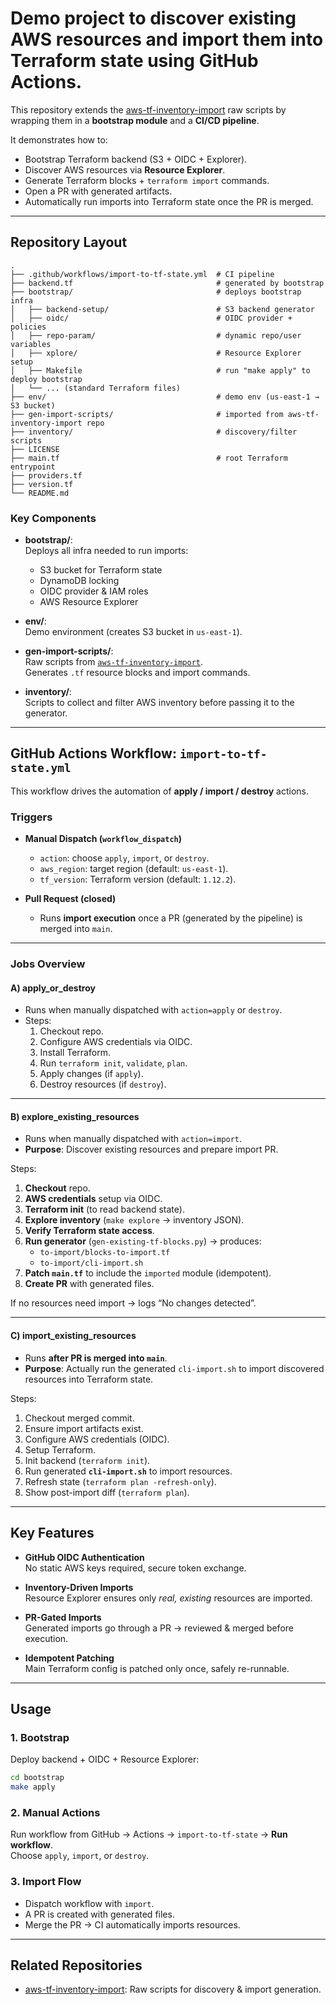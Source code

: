 # Demo project to discover existing AWS resources and import them into Terraform state using GitHub Actions.

This repository extends the [aws-tf-inventory-import](https://github.com/fekri600/aws-tf-inventory-import) raw scripts by wrapping them in a **bootstrap module** and a **CI/CD pipeline**.  

It demonstrates how to:  
- Bootstrap Terraform backend (S3 + OIDC + Explorer).  
- Discover AWS resources via **Resource Explorer**.  
- Generate Terraform blocks + `terraform import` commands.  
- Open a PR with generated artifacts.  
- Automatically run imports into Terraform state once the PR is merged.  

---

## Repository Layout  

```
.
├── .github/workflows/import-to-tf-state.yml  # CI pipeline
├── backend.tf                                # generated by bootstrap
├── bootstrap/                                # deploys bootstrap infra
│   ├── backend-setup/                        # S3 backend generator
│   ├── oidc/                                 # OIDC provider + policies
│   ├── repo-param/                           # dynamic repo/user variables
│   ├── xplore/                               # Resource Explorer setup
│   ├── Makefile                              # run "make apply" to deploy bootstrap
│   └── ... (standard Terraform files)
├── env/                                      # demo env (us-east-1 → S3 bucket)
├── gen-import-scripts/                       # imported from aws-tf-inventory-import repo
├── inventory/                                # discovery/filter scripts
├── LICENSE
├── main.tf                                   # root Terraform entrypoint
├── providers.tf
├── version.tf
└── README.md
```

### Key Components
- **bootstrap/**:  
  Deploys all infra needed to run imports:  
  - S3 bucket for Terraform state  
  - DynamoDB locking  
  - OIDC provider & IAM roles  
  - AWS Resource Explorer  

- **env/**:  
  Demo environment (creates S3 bucket in `us-east-1`).  

- **gen-import-scripts/**:  
  Raw scripts from [`aws-tf-inventory-import`](https://github.com/fekri600/aws-tf-inventory-import).  
  Generates `.tf` resource blocks and import commands.  

- **inventory/**:  
  Scripts to collect and filter AWS inventory before passing it to the generator.  

---

## GitHub Actions Workflow: `import-to-tf-state.yml`

This workflow drives the automation of **apply / import / destroy** actions.  

### Triggers
- **Manual Dispatch (`workflow_dispatch`)**  
  - `action`: choose `apply`, `import`, or `destroy`.  
  - `aws_region`: target region (default: `us-east-1`).  
  - `tf_version`: Terraform version (default: `1.12.2`).  

- **Pull Request (closed)**  
  - Runs **import execution** once a PR (generated by the pipeline) is merged into `main`.  

---

### Jobs Overview

#### **A) apply_or_destroy**
- Runs when manually dispatched with `action=apply` or `destroy`.  
- Steps:  
  1. Checkout repo.  
  2. Configure AWS credentials via OIDC.  
  3. Install Terraform.  
  4. Run `terraform init`, `validate`, `plan`.  
  5. Apply changes (if `apply`).  
  6. Destroy resources (if `destroy`).  

---

#### **B) explore_existing_resources**
- Runs when manually dispatched with `action=import`.  
- **Purpose**: Discover existing resources and prepare import PR.  

Steps:
1. **Checkout** repo.  
2. **AWS credentials** setup via OIDC.  
3. **Terraform init** (to read backend state).  
4. **Explore inventory** (`make explore` → inventory JSON).  
5. **Verify Terraform state access**.  
6. **Run generator** (`gen-existing-tf-blocks.py`) → produces:  
   - `to-import/blocks-to-import.tf`  
   - `to-import/cli-import.sh`  
7. **Patch `main.tf`** to include the `imported` module (idempotent).  
8. **Create PR** with generated files.  

If no resources need import → logs “No changes detected”.  

---

#### **C) import_existing_resources**
- Runs **after PR is merged into `main`**.  
- **Purpose**: Actually run the generated `cli-import.sh` to import discovered resources into Terraform state.  

Steps:
1. Checkout merged commit.  
2. Ensure import artifacts exist.  
3. Configure AWS credentials (OIDC).  
4. Setup Terraform.  
5. Init backend (`terraform init`).  
6. Run generated **`cli-import.sh`** to import resources.  
7. Refresh state (`terraform plan -refresh-only`).  
8. Show post-import diff (`terraform plan`).  

---

## Key Features

- **GitHub OIDC Authentication**  
  No static AWS keys required, secure token exchange.  

- **Inventory-Driven Imports**  
  Resource Explorer ensures only *real, existing* resources are imported.  

- **PR-Gated Imports**  
  Generated imports go through a PR → reviewed & merged before execution.  

- **Idempotent Patching**  
  Main Terraform config is patched only once, safely re-runnable.  

---

## Usage

### 1. Bootstrap
Deploy backend + OIDC + Resource Explorer:
```bash
cd bootstrap
make apply
```

### 2. Manual Actions
Run workflow from GitHub → Actions → `import-to-tf-state` → **Run workflow**.  
Choose `apply`, `import`, or `destroy`.  

### 3. Import Flow
- Dispatch workflow with `import`.  
- A PR is created with generated files.  
- Merge the PR → CI automatically imports resources.  

---

## Related Repositories
- [aws-tf-inventory-import](https://github.com/fekri600/aws-tf-inventory-import): Raw scripts for discovery & import generation.  

